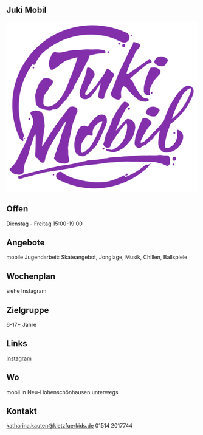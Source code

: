 ## Juki Mobil
<img id="topmedia" src="/Freizeit/Images/JukiMobil/JukiMobil_Logo.png" />

## Offen
Dienstag - Freitag 15:00-19:00

## Angebote
mobile Jugendarbeit: Skateangebot, Jonglage, Musik, Chillen, Ballspiele 

## Wochenplan
siehe Instagram 

## Zielgruppe
6-17+ Jahre

## Links
<a class="external_link" href="https://www.instagram.com/juki_mobil/">Instagram</a><br>

## Wo
mobil in Neu-Hohenschönhausen unterwegs

## Kontakt
[katharina.kauten@kietzfuerkids.de](katharina.kauten@kietzfuerkids.de)
01514 2017744
